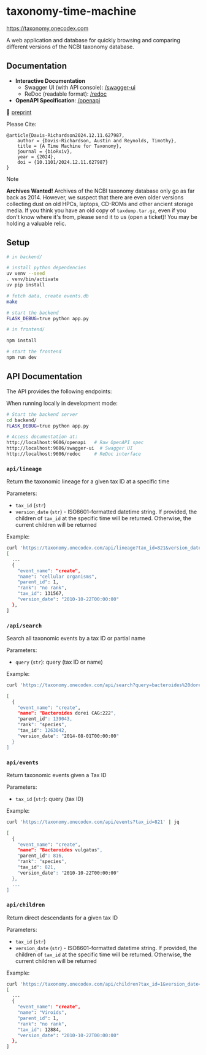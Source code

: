 # taxonomy-time-machine

https://taxonomy.onecodex.com

A web application and database for quickly browsing and comparing different
versions of the NCBI taxonomy database.

## Documentation

- **Interactive Documentation**
  - Swagger UI (with API console): [/swagger-ui](https://taxonomy.onecodex.com/swagger-ui)
  - ReDoc (readable format): [/redoc](https://taxonomy.onecodex.com/redoc)
- **OpenAPI Specification**: [/openapi](https://taxonomy.onecodex.com/openapi)

:paperclip: [preprint](https://www.biorxiv.org/content/10.1101/2024.12.11.627987v1)

Please Cite:

```
@article{Davis-Richardson2024.12.11.627987,
    author = {Davis-Richardson, Austin and Reynolds, Timothy},
    title = {A Time Machine for Taxonomy},
    journal = {bioRxiv},
    year = {2024},
    doi = {10.1101/2024.12.11.627987}
}
```


> [!NOTE]
> **Archives Wanted!**
> Archives of the NCBI taxonomy database only go as far
back as 2014. However, we suspect that there are even older versions collecting
dust on old HPCs, laptops, CD-ROMs and other ancient storage media. If you
think you have an old copy of `taxdump.tar.gz`, even if you don't know where
it's from, please send it to us (open a ticket)! You may be holding a valuable
relic.

## Setup

```bash
# in backend/

# install python dependencies
uv venv --seed
. venv/bin/activate
uv pip install

# fetch data, create events.db
make

# start the backend
FLASK_DEBUG=true python app.py

# in frontend/

npm install

# start the frontend
npm run dev
```

## API Documentation

The API provides the following endpoints:

When running locally in development mode:
```bash
# Start the backend server
cd backend/
FLASK_DEBUG=true python app.py

# Access documentation at:
http://localhost:9606/openapi   # Raw OpenAPI spec
http://localhost:9606/swagger-ui  # Swagger UI
http://localhost:9606/redoc     # ReDoc interface
```

### `api/lineage`

Return the taxonomic lineage for a given tax ID at a specific time

Parameters:

- `tax_id` (`str`)
- `version_date` (`str`) - ISO8601-formatted datetime string. If provided, the
  children of `tax_id` at the specific time will be returned. Otherwise, the
  current children will be returned

Example:

```bash
curl 'https://taxonomy.onecodex.com/api/lineage?tax_id=821&version_date=2014-10-22T00%3A00%3A00' | jq 
[
  ...
  {
    "event_name": "create",
    "name": "cellular organisms",
    "parent_id": 1,
    "rank": "no rank",
    "tax_id": 131567,
    "version_date": "2010-10-22T00:00:00"
  },
]
```

### `/api/search`

Search all taxonomic events by a tax ID or partial name

Parameters:

- `query` (`str`): query (tax ID or name)

Example:

```bash
curl 'https://taxonomy.onecodex.com/api/search?query=bacteroides%20dorei%CAG' | jq 

[
  {
    "event_name": "create",
    "name": "Bacteroides dorei CAG:222",
    "parent_id": 139043,
    "rank": "species",
    "tax_id": 1263042,
    "version_date": "2014-08-01T00:00:00"
  }
]
```

### `api/events`

Return taxonomic events given a Tax ID

Parameters:

- `tax_id` (`str`): query (tax ID)

Example:

```bash
curl 'https://taxonomy.onecodex.com/api/events?tax_id=821' | jq 

[
  {
    "event_name": "create",
    "name": "Bacteroides vulgatus",
    "parent_id": 816,
    "rank": "species",
    "tax_id": 821,
    "version_date": "2010-10-22T00:00:00"
  },
  ...
]
```

### `api/children`

Return direct descendants for a given tax ID

Parameters:

- `tax_id` (`str`)
- `version_date` (`str`) - ISO8601-formatted datetime string. If provided, the
  children of `tax_id` at the specific time will be returned. Otherwise, the
  current children will be returned

Example:

```bash
curl 'https://taxonomy.onecodex.com/api/children?tax_id=1&version_date=2010-10-22T00%3A00%3A00' | jq 
[
  ...
  {
    "event_name": "create",
    "name": "Viroids",
    "parent_id": 1,
    "rank": "no rank",
    "tax_id": 12884,
    "version_date": "2010-10-22T00:00:00"
  },
]
```

